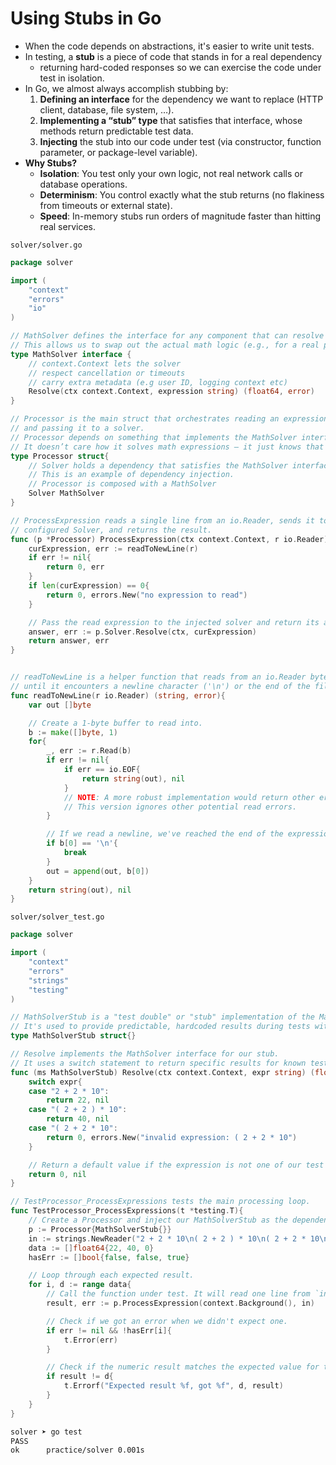 # Using Stubs in Go

- When the code depends on abstractions, it's easier to write unit tests.
- In testing, a **stub** is a piece of code that stands in for a real dependency
  - returning hard-coded responses so we can exercise the code under test in isolation.
- In Go, we almost always accomplish stubbing by:
  1. **Defining an interface** for the dependency we want to replace (HTTP client, database, file system, …).
  2. **Implementing a “stub” type** that satisfies that interface, whose methods return predictable test data.
  3. **Injecting** the stub into our code under test (via constructor, function parameter, or package-level variable).
- **Why Stubs?**
  - **Isolation**: You test only your own logic, not real network calls or database operations.
  - **Determinism**: You control exactly what the stub returns (no flakiness from timeouts or external state).
  - **Speed**: In-memory stubs run orders of magnitude faster than hitting real services.



`solver/solver.go`

```go
package solver

import (
	"context"
	"errors"
	"io"
)

// MathSolver defines the interface for any component that can resolve a mathematical expression.
// This allows us to swap out the actual math logic (e.g., for a real parser or a test stub).
type MathSolver interface {
    // context.Context lets the solver
    // respect cancellation or timeouts
    // carry extra metadata (e.g user ID, logging context etc)
	Resolve(ctx context.Context, expression string) (float64, error)
}

// Processor is the main struct that orchestrates reading an expression
// and passing it to a solver.
// Processor depends on something that implements the MathSolver interface.
// It doesn’t care how it solves math expressions — it just knows that the Solver can be asked to do it via .Resolve().
type Processor struct{
	// Solver holds a dependency that satisfies the MathSolver interface.
    // This is an example of dependency injection. 
    // Processor is composed with a MathSolver
	Solver MathSolver 
}

// ProcessExpression reads a single line from an io.Reader, sends it to the
// configured Solver, and returns the result.
func (p *Processor) ProcessExpression(ctx context.Context, r io.Reader) (float64, error){
	curExpression, err := readToNewLine(r)
	if err != nil{
		return 0, err 
	}
	if len(curExpression) == 0{
		return 0, errors.New("no expression to read")
	}

	// Pass the read expression to the injected solver and return its answer/error.
	answer, err := p.Solver.Resolve(ctx, curExpression)
	return answer, err 
}


// readToNewLine is a helper function that reads from an io.Reader byte by byte
// until it encounters a newline character ('\n') or the end of the file (EOF).
func readToNewLine(r io.Reader) (string, error){
	var out []byte 

	// Create a 1-byte buffer to read into.
	b := make([]byte, 1)
	for{
		_, err := r.Read(b)
		if err != nil{
			if err == io.EOF{
				return string(out), nil 
			}
			// NOTE: A more robust implementation would return other errors, e.g., `return "", err`.
            // This version ignores other potential read errors.
		}

		// If we read a newline, we've reached the end of the expression.
		if b[0] == '\n'{
			break 
		}
		out = append(out, b[0])
	}
	return string(out), nil 
}
```

`solver/solver_test.go`

```go
package solver

import (
	"context"
	"errors"
	"strings"
	"testing"
)

// MathSolverStub is a "test double" or "stub" implementation of the MathSolver interface.
// It's used to provide predictable, hardcoded results during tests without needing a real math parser.
type MathSolverStub struct{} 

// Resolve implements the MathSolver interface for our stub.
// It uses a switch statement to return specific results for known test expressions.
func (ms MathSolverStub) Resolve(ctx context.Context, expr string) (float64, error){
	switch expr{
	case "2 + 2 * 10":
		return 22, nil 
	case "( 2 + 2 ) * 10":
		return 40, nil 
	case "( 2 + 2 * 10":
		return 0, errors.New("invalid expression: ( 2 + 2 * 10")
	}

	// Return a default value if the expression is not one of our test cases.
	return 0, nil 
}

// TestProcessor_ProcessExpressions tests the main processing loop.
func TestProcessor_ProcessExpressions(t *testing.T){
	// Create a Processor and inject our MathSolverStub as the dependency.
	p := Processor{MathSolverStub{}}
	in := strings.NewReader("2 + 2 * 10\n( 2 + 2 ) * 10\n( 2 + 2 * 10\n")
	data := []float64{22, 40, 0}
	hasErr := []bool{false, false, true}

	// Loop through each expected result.
	for i, d := range data{
		// Call the function under test. It will read one line from `in` on each iteration.
		result, err := p.ProcessExpression(context.Background(), in)

		// Check if we got an error when we didn't expect one.
		if err != nil && !hasErr[i]{
			t.Error(err)
		}

		// Check if the numeric result matches the expected value for this iteration.
		if result != d{
			t.Errorf("Expected result %f, got %f", d, result)
		}
	}
}
```

```sh
solver ➤ go test
PASS
ok      practice/solver 0.001s
```

